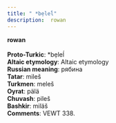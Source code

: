 ```yaml
---
title: " *bẹleĺ"
description:  rowan
---
```

<p data-pagefind-weight="0.5">
<strong> rowan</strong><br><br>
<strong>Proto-Turkic</strong>:  *bẹleĺ<br>
<strong>Altaic etymology</strong>:  Altaic etymology<br>
<strong>Russian meaning</strong>:  рябина<br>
<strong>Tatar</strong>:  mileš<br>
<strong>Turkmen</strong>:  meleš<br>
<strong>Oyrat</strong>:  pälä<br>
<strong>Chuvash</strong>:  pileš<br>
<strong>Bashkir</strong>:  miläš<br>
<strong>Comments</strong>:  VEWT 338.<br>

</p>
